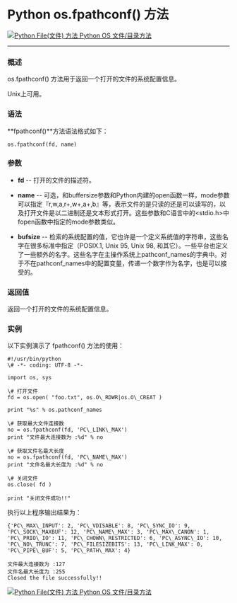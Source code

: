 Python os.fpathconf() 方法
========================

 [![Python File(文件) 方法](../images/up.gif) Python OS 文件/目录方法](os-file-methods.html)

* * *

### 概述

os.fpathconf() 方法用于返回一个打开的文件的系统配置信息。

Unix上可用。

### 语法

**fpathconf()**方法语法格式如下：
```
os.fpathconf(fd, name)
```
### 参数

*   **fd** \-\- 打开的文件的描述符。
    
*   **name** \-\- 可选，和buffersize参数和Python内建的open函数一样，mode参数可以指定『r,w,a,r+,w+,a+,b』等，表示文件的是只读的还是可以读写的，以及打开文件是以二进制还是文本形式打开。这些参数和C语言中的<stdio.h>中fopen函数中指定的mode参数类似。
    
*   **bufsize** \-\- 检索的系统配置的值，它也许是一个定义系统值的字符串，这些名字在很多标准中指定（POSIX.1, Unix 95, Unix 98, 和其它）。一些平台也定义了一些额外的名字。这些名字在主操作系统上pathconf\_names的字典中。对于不在pathconf\_names中的配置变量，传递一个数字作为名字，也是可以接受的。
    

### 返回值

返回一个打开的文件的系统配置信息。

### 实例

以下实例演示了 fpathconf() 方法的使用：
```
#!/usr/bin/python
\# -*- coding: UTF-8 -*-

import os, sys

\# 打开文件
fd = os.open( "foo.txt", os.O\_RDWR|os.O\_CREAT )

print "%s" % os.pathconf_names

\# 获取最大文件连接数
no = os.fpathconf(fd, 'PC\_LINK\_MAX')
print "文件最大连接数为 :%d" % no

\# 获取文件名最大长度
no = os.fpathconf(fd, 'PC\_NAME\_MAX')
print "文件名最大长度为 :%d" % no

\# 关闭文件
os.close( fd )

print "关闭文件成功!!"
```
执行以上程序输出结果为：
```
{'PC\_MAX\_INPUT': 2, 'PC\_VDISABLE': 8, 'PC\_SYNC_IO': 9, 
'PC\_SOCK\_MAXBUF': 12, 'PC\_NAME\_MAX': 3, 'PC\_MAX\_CANON': 1, 
'PC\_PRIO\_IO': 11, 'PC\_CHOWN\_RESTRICTED': 6, 'PC\_ASYNC\_IO': 10, 
'PC\_NO\_TRUNC': 7, 'PC\_FILESIZEBITS': 13, 'PC\_LINK_MAX': 0, 
'PC\_PIPE\_BUF': 5, 'PC\_PATH\_MAX': 4}

文件最大连接数为 :127
文件名最大长度为 :255
Closed the file successfully!!
```
 [![Python File(文件) 方法](../images/up.gif) Python OS 文件/目录方法](os-file-methods.html)